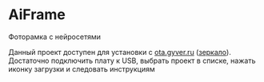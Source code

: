 # AiFrame
Фоторамка с нейросетями

Данный проект доступен для установки с [ota.gyver.ru](https://ota.gyver.ru/) ([зеркало](https://alexgyver.github.io/OTA/)). Достаточно подключить плату к USB, выбрать проект в списке, нажать иконку загрузки и следовать инструкциям